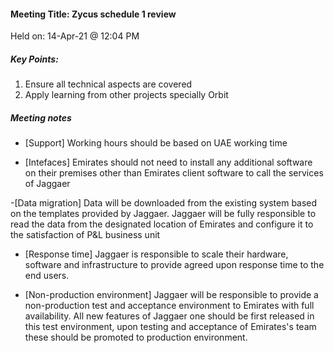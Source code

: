 #### Meeting Title: Zycus schedule 1 review 
Held on: 14-Apr-21 @ 12:04 PM

##### Key Points:
1. Ensure all technical aspects are covered 
2. Apply learning from other projects specially Orbit

##### Meeting notes
- [Support] Working hours should be based on UAE working time

- [Intefaces] Emirates should not need to install any additional software on their premises other than Emirates client software to call the services of Jaggaer

-[Data migration] Data will be downloaded from the existing system based on the templates provided by Jaggaer. Jaggaer will be fully responsible to read the data from the designated location of Emirates and configure it to the satisfaction of P&L business unit
 
- [Response time] Jaggaer is responsible to scale their hardware, software and infrastructure to provide agreed upon response time to the end users.
 
- [Non-production environment] Jaggaer will be responsible to provide a non-production test and acceptance environment to Emirates with full availability. All new features of Jaggaer one should be first released in this test environment, upon testing and acceptance of Emirates's team these should be promoted to production environment.  
